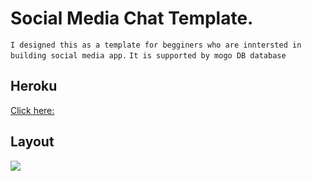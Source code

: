 # Social Media Chat Template.

`I designed this as a template for begginers who are inntersted in building social media app.`
`It is supported by mogo DB database`

## Heroku
[Click here:](https://formsreact.herokuapp.com/)

## Layout
![](https://user-images.githubusercontent.com/71665600/173808043-30a9dc33-c4dd-49ee-8e3d-fff1ecf14dde.png)
